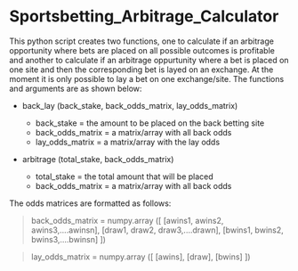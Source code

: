 # Sportsbetting_Arbitrage_Calculator
This python script creates two functions, one to calculate if an arbitrage opportunity where bets are placed on all possible outcomes is profitable and another to calculate if an arbitrage oppurtunity where a bet is placed on one site and then the corresponding bet is layed on an exchange. At the moment it is only possible to lay a bet on one exchange/site. The functions and arguments are as shown below: 

- back_lay (back_stake, back_odds_matrix, lay_odds_matrix)
	- back_stake = the amount to be placed on the back betting site
	- back_odds_matrix = a matrix/array with all back odds
	- lay_odds_matrix = a matrix/array with the lay odds

- arbitrage (total_stake, back_odds_matrix)
	- total_stake = the total amount that will be placed
	- back_odds_matrix = a matrix/array with all back odds
	
	
The odds matrices are formatted as follows: 

> back_odds_matrix = numpy.array ([ [awins1, awins2, awins3,....awinsn], [draw1, draw2, draw3,....drawn], [bwins1, bwins2, bwins3,....bwinsn] ])

> lay_odds_matrix = numpy.array ([ [awins], [draw], [bwins] ])
